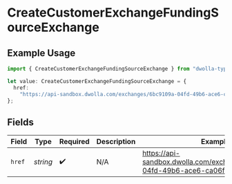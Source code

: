 # CreateCustomerExchangeFundingSourceExchange

## Example Usage

```typescript
import { CreateCustomerExchangeFundingSourceExchange } from "dwolla-typescript/models";

let value: CreateCustomerExchangeFundingSourceExchange = {
  href:
    "https://api-sandbox.dwolla.com/exchanges/6bc9109a-04fd-49b6-ace6-ca06fd282d65",
};
```

## Fields

| Field                                                                         | Type                                                                          | Required                                                                      | Description                                                                   | Example                                                                       |
| ----------------------------------------------------------------------------- | ----------------------------------------------------------------------------- | ----------------------------------------------------------------------------- | ----------------------------------------------------------------------------- | ----------------------------------------------------------------------------- |
| `href`                                                                        | *string*                                                                      | :heavy_check_mark:                                                            | N/A                                                                           | https://api-sandbox.dwolla.com/exchanges/6bc9109a-04fd-49b6-ace6-ca06fd282d65 |